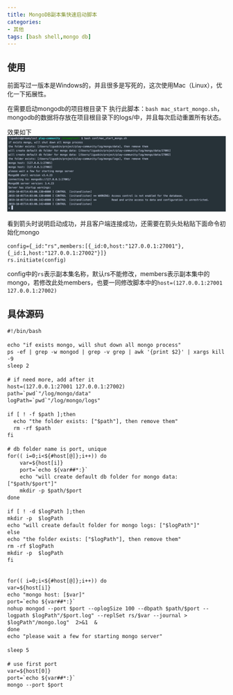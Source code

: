 ```yaml
---
title: MongoDB副本集快速启动脚本
categories:
- 其他
tags: [bash shell,mongo db]
---
```



## 使用

前面写过一版本是Windows的，并且很多是写死的，这次使用Mac（Linux），优化一下拓展性。

在需要启动mongodb的项目根目录下 执行此脚本：`bash mac_start_mongo.sh`，mongodb的数据将存放在项目根目录下的logs/中，并且每次启动重置所有状态。

效果如下 ![mongodb shell](../../public/image/mongoshell.png)

看到箭头时说明启动成功，并且客户端连接成功，还需要在箭头处粘贴下面命令初始化mongo

```
config={_id:"rs",members:[{_id:0,host:"127.0.0.1:27001"},{_id:1,host:"127.0.0.1:27002"}]}
rs.initiate(config)
```

config中的`rs`表示副本集名称，默认rs不能修改，members表示副本集中的mongo，若修改此处members，也要一同修改脚本中的`host=(127.0.0.1:27001 127.0.0.1:27002)`

## 具体源码

```shell
#!/bin/bash

echo "if exists mongo, will shut down all mongo process"
ps -ef | grep -w mongod | grep -v grep | awk '{print $2}' | xargs kill -9
sleep 2

# if need more, add after it
host=(127.0.0.1:27001 127.0.0.1:27002)
path=`pwd`"/log/mongo/data"
logPath=`pwd`"/log/mongo/logs"

if [ ! -f $path ];then
  echo "the folder exists: ["$path"], then remove them"
  rm -rf $path
fi

# db folder name is port, unique
for(( i=0;i<${#host[@]};i++)) do
	var=${host[i]}
	port=`echo ${var##*:}`
	echo "will create default db folder for mongo data: ["$path/$port"]"
	mkdir -p $path/$port
done

if [ ! -d $logPath ];then
mkdir -p  $logPath
echo "will create default folder for mongo logs: ["$logPath"]"
else
echo "the folder exists: ["$logPath"], then remove them"
rm -rf $logPath
mkdir -p  $logPath
fi


for(( i=0;i<${#host[@]};i++)) do
var=${host[i]}
echo "mongo host: [$var]"
port=`echo ${var##*:}`
nohup mongod --port $port --oplogSize 100 --dbpath $path/$port --logpath $logPath"/$port.log" --replSet rs/$var --journal > $logPath"/mongo.log"  2>&1  &
done
echo "please wait a few for starting mongo server"

sleep 5

# use first port
var=${host[0]}
port=`echo ${var##*:}`
mongo --port $port

```